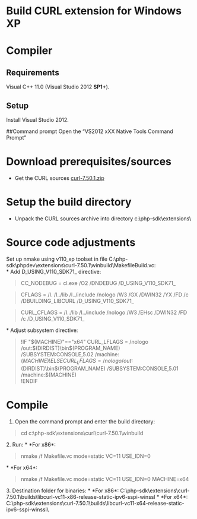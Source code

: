 # Build CURL extension for Windows XP

# Compiler

## Requirements

Visual C++ 11.0 (Visual Studio 2012 <b>SP1+</b>).


## Setup
Install Visual Studio 2012.

##Command prompt
Open the “VS2012 xXX Native Tools Command Prompt”


# Download prerequisites/sources
* Get the CURL sources [curl-7.50.1.zip](https://github.com/ProgerXP/php-5.6-xp/raw/master/downloads/curl-7.50.1.zip)

# Setup the build directory
* Unpack the CURL sources archive into directory c:\php-sdk\extensions\

# Source code adjustments
Set up nmake using v110_xp toolset in file C:\php-sdk\phpdev\extensions\curl-7.50.1\winbuild\MakefileBuild.vc:  
    * Add D_USING_V110_SDK71_ directive:
      <blockquote>CC_NODEBUG  = cl.exe /O2 /DNDEBUG /D_USING_V110_SDK71_</blockquote>
      <blockquote>CFLAGS     = /I. /I../lib /I../include /nologo /W3 /GX /DWIN32 /YX /FD /c /DBUILDING_LIBCURL /D_USING_V110_SDK71_</blockquote>
      <blockquote>CURL_CFLAGS   =  /I../lib /I../include /nologo /W3 /EHsc /DWIN32 /FD /c /D_USING_V110_SDK71_</blockquote>
    * Adjust subsystem directive:
      <blockquote>!IF "$(MACHINE)"=="x64"  
                  CURL_LFLAGS   = /nologo /out:$(DIRDIST)\bin\$(PROGRAM_NAME) /SUBSYSTEM:CONSOLE,5.02 /machine:$(MACHINE)  
                  !ELSE  
                  CURL_LFLAGS   = /nologo /out:$(DIRDIST)\bin\$(PROGRAM_NAME) /SUBSYSTEM:CONSOLE,5.01 /machine:$(MACHINE)  
                  !ENDIF</blockquote>

# Compile
1. Open the command prompt and enter the build directory:
<blockquote>cd c:\php-sdk\extensions\curl\curl-7.50.1\winbuild </blockquote>
2. Run:
    * *For x86*:
      <blockquote>nmake /f Makefile.vc mode=static VC=11 USE_IDN=0</blockquote>
    * *For x64*:
      <blockquote>nmake /f Makefile.vc mode=static VC=11 USE_IDN=0 MACHINE=x64</blockquote>
3. Destination folder for binaries:
    * *For x86*:  
      C:\php-sdk\extensions\curl-7.50.1\builds\libcurl-vc11-x86-release-static-ipv6-sspi-winssl
    * *For x64*:  
      C:\php-sdk\extensions\curl-7.50.1\builds\libcurl-vc11-x64-release-static-ipv6-sspi-winssl\ 
  

